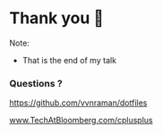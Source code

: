 <!-- .slide: data-background-image="slides/res/Tarantula-Nebula-1280-740-weic2212a-attributed.jpg" -->
# Thank you 🎉

Note:
- That is the end of my talk

<!-- next slide -->


<!-- .slide: data-background-image="slides/res/cppcon-bloomberg-dark-chapter-intro-1280x720.png" -->
### Questions ?

https://github.com/vvnraman/dotfiles

www.TechAtBloomberg.com/cplusplus


